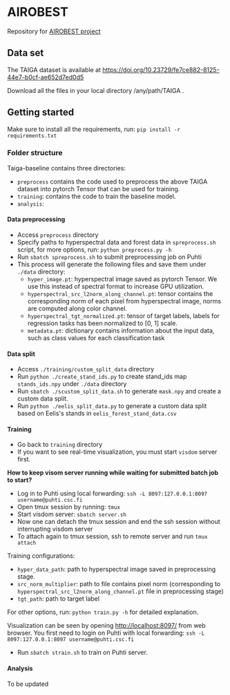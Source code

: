 # AIROBEST
Repository for [AIROBEST project](https://sensillence.github.io/AIROBEST/)

## Data set
The TAIGA dataset is available at https://doi.org/10.23729/fe7ce882-8125-44e7-b0cf-ae652d7ed0d5

Download all the files in your local directory /any/path/TAIGA .

## Getting started
Make sure to install all the requirements, run: `pip install -r requirements.txt`

### Folder structure
Taiga-baseline contains three directories:
- `preprocess` contains the code used to preprocess the above TAIGA dataset into pytorch Tensor that can be used for training. 
- `training`: contains the code to train the baseline model.
- `analysis`:

#### Data preprocessing
- Access `preprocess` directory
- Specify paths to hyperspectral data and forest data in `spreprocess.sh` script, for more options, run: `python preprocess.py -h`
- Run `sbatch spreprocess.sh` to submit preprocessing job on Puhti
- This process will generate the following files and save them under `./data` directory:
    * `hyper_image.pt`: hyperspectral image saved as pytorch Tensor. We use this instead of spectral format to increase GPU utilization.
    * `hyperspectral_src_l2norm_along_channel.pt`: tensor contains the corresponding norm of each pixel from hyperspectral image, norms are computed along color channel.
    * `hyperspectral_tgt_normalized.pt`: tensor of target labels, labels for regression tasks has been normalized to [0, 1] scale.
    * `metadata.pt`: dictionary contains information about the input data, such as class values for each classification task

#### Data split
- Access `./training/custom_split_data` directory
- Run `python ./create_stand_ids.py` to create stand_ids map `stands_ids.npy` under `./data` directory
- Run `sbatch ./scustom_split_data.sh` to generate `mask.npy` and create a custom data split.
- Run `python ./eelis_split_data.py` to generate a custom data split based on Eelis's stands in `eelis_forest_stand_data.csv`

#### Training
- Go back to `training` directory
- If you want to see real-time visualization, you must start `visdom` server first.

**How to keep visom server running while waiting for submitted batch job to start?**
- Log in to Puhti using local forwarding: `ssh -L 8097:127.0.0.1:8097 username@puhti.csc.fi`
- Open tmux session by running: `tmux`
- Start visdom server: `sbatch server.sh`
- Now one can detach the tmux session and end the ssh session without interrupting visdom server
- To attach again to tmux session, ssh to remote server and run `tmux attach`

Training configurations:
- `hyper_data_path`: path to hyperspectral image saved in preprocessing stage.
- `src_norm_multiplier`: path to file contains pixel norm (corresponding to `hyperspectral_src_l2norm_along_channel.pt` file in preprocessing stage)
- `tgt_path`: path to target label

For other options, run: `python train.py -h` for detailed explanation.

Visualization can be seen by opening [http://localhost:8097/](http://localhost:8097/) from web browser. You first need to login on Puhti with local forwarding: `ssh -L 8097:127.0.0.1:8097 username@puhti.csc.fi`
- Run `sbatch strain.sh` to train on Puhti server.





#### Analysis
To be updated
